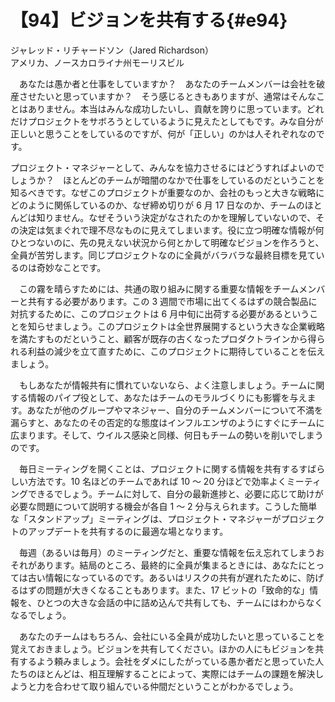 # 【94】ビジョンを共有する{#e94}

<div class="author">ジャレッド・リチャードソン（Jared Richardson）</div>
<div class="author_address">アメリカ、ノースカロライナ州モーリスビル</div>

　あなたは愚か者と仕事をしていますか？　あなたのチームメンバーは会社を破産させたいと思っていますか？　そう感じるときもありますが、通常はそんなことはありません。本当はみんな成功したいし、貢献を誇りに思っています。どれだけプロジェクトをサボろうとしているように見えたとしてもです。みな自分が正しいと思うことをしているのですが、何が「正しい」のかは人それぞれなのです。

プロジェクト・マネジャーとして、みんなを協力させるにはどうすればよいのでしょうか？　ほとんどのチームが暗闇のなかで仕事をしているのだということを知るべきです。なぜこのプロジェクトが重要なのか、会社のもっと大きな戦略にどのように関係しているのか、なぜ締め切りが 6 月 17 日なのか、チームのほとんどは知りません。なぜそういう決定がなされたのかを理解していないので、その決定は気まぐれで理不尽なものに見えてしまいます。役に立つ明確な情報が何ひとつないのに、先の見えない状況から何とかして明確なビジョンを作ろうと、全員が苦労します。同じプロジェクトなのに全員がバラバラな最終目標を見ているのは奇妙なことです。

　この霧を晴らすためには、共通の取り組みに関する重要な情報をチームメンバーと共有する必要があります。この 3 週間で市場に出てくるはずの競合製品に対抗するために、このプロジェクトは 6 月中旬に出荷する必要があるということを知らせましょう。このプロジェクトは全世界展開するという大きな企業戦略を満たすものだということ、顧客が既存の古くなったプロダクトラインから得られる利益の減少を立て直すために、このプロジェクトに期待していることを伝えましょう。

　もしあなたが情報共有に慣れていないなら、よく注意しましょう。チームに関する情報のパイプ役として、あなたはチームのモラルづくりにも影響を与えます。あなたが他のグループやマネジャー、自分のチームメンバーについて不満を漏らすと、あなたのその否定的な態度はインフルエンザのようにすぐにチームに広まります。そして、ウイルス感染と同様、何日もチームの勢いを削いでしまうのです。

　毎日ミーティングを開くことは、プロジェクトに関する情報を共有するすばらしい方法です。10 名ほどのチームであれば 10 ～ 20 分ほどで効率よくミーティングできるでしょう。チームに対して、自分の最新進捗と、必要に応じて助けが必要な問題について説明する機会が各自 1 ～ 2 分与えられます。こうした簡単な「スタンドアップ」ミーティングは、プロジェクト・マネジャーがプロジェクトのアップデートを共有するのに最適な場となります。

　毎週（あるいは毎月）のミーティングだと、重要な情報を伝え忘れてしまうおそれがあります。結局のところ、最終的に全員が集まるときには、あなたにとっては古い情報になっているのです。あるいはリスクの共有が遅れたために、防げるはずの問題が大きくなることもあります。また、17 ビットの「致命的な」情報を、ひとつの大きな会話の中に詰め込んで共有しても、チームにはわからなくなるでしょう。

　あなたのチームはもちろん、会社にいる全員が成功したいと思っていることを覚えておきましょう。ビジョンを共有してください。ほかの人にもビジョンを共有するよう頼みましょう。会社をダメにしたがっている愚か者だと思っていた人たちのほとんどは、相互理解することによって、実際にはチームの課題を解決しようと力を合わせて取り組んでいる仲間だということがわかるでしょう。
